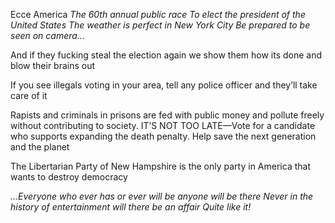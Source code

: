 Ecce America
*The 60th annual public race*
*To elect the president of the United States*
*The weather is perfect in New York City*
*Be prepared to be seen on camera…*

And if they fucking steal the election again we show them how its done and blow their brains out

If you see illegals voting in your area, tell any police officer and they’ll take care of it

Rapists and criminals in prisons are fed with public money and pollute freely without contributing to society. IT’S NOT TOO LATE—Vote for a candidate who supports expanding the death penalty. Help save the next generation and the planet

The Libertarian Party of New Hampshire is the only party in America that wants to destroy democracy

*…Everyone who ever has or ever will be anyone will be there*
*Never in the history of entertainment will there be an affair* 
*Quite like it!*
